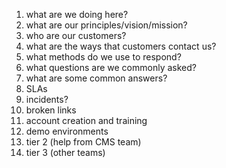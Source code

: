 1. what are we doing here? 
1. what are our principles/vision/mission?
1. who are our customers?
1. what are the ways that customers contact us?
1. what methods do we use to respond?
1. what questions are we commonly asked?
1. what are some common answers?
1. SLAs
1. incidents?
1. broken links
1. account creation and training
1. demo environments
1. tier 2 (help from CMS team)
1. tier 3 (other teams)

